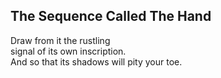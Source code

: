 The Sequence Called The Hand
----------------------------
Draw from it the rustling  
signal of its own inscription.  
And so that its shadows will pity your toe.  
